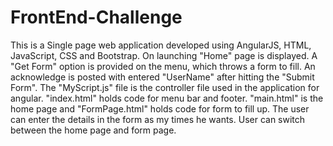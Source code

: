 # FrontEnd-Challenge

This is a Single page web application developed using AngularJS, HTML, JavaScript, CSS and Bootstrap. On launching "Home" page is displayed. A "Get Form" option is provided on the menu, which throws a form to fill. An acknowledge is posted with entered "UserName" after hitting the "Submit Form". The "MyScript.js" file is the controller file used in the application for angular. "index.html" holds code for menu bar and footer. "main.html" is the home page and "FormPage.html" holds code for form to fill up. The user can enter the details in the form as my times he wants. User can switch between the home page and form page.
